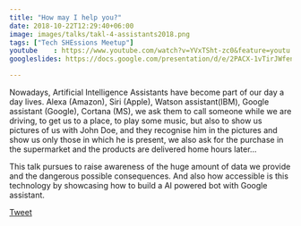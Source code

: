 ```yaml
---
title: "How may I help you?"
date: 2018-10-22T12:29:40+06:00
image: images/talks/takl-4-assistants2018.png
tags: ["Tech SHEssions Meetup"]
youtube    : https://www.youtube.com/watch?v=YVxTSht-zc0&feature=youtu.be&t=10332
googleslides: https://docs.google.com/presentation/d/e/2PACX-1vTirJWfenBWZOVOxvOvb5yuwrs1ekGsCiYJeS3sCskqsq9pZZhEEljO6kXoPRoNWT0E8tADpk1Uk6gb/embed?start=false&loop=false&delayms=3000

---
```

Nowadays, Artificial Intelligence Assistants have become part of our day a day lives. Alexa (Amazon), Siri (Apple), Watson assistant(IBM), Google assistant (Google), Cortana (MS), we ask them to call someone while we are driving, to get us to a place, to play some music, but also to show us pictures of us with John Doe, and they recognise him in the pictures and show us only those in which he is present, we also ask for the purchase in the supermarket and the products are delivered home hours later… 

This talk pursues to raise awareness of the huge amount of data we provide and the dangerous possible consequences. And also how accessible is this technology by showcasing how to build a AI powered bot with Google assistant.
<div class="blog-content singleiconp">
    <a href="http://twitter.com/intent/tweet?text=Check%20out%20this%20talk:%20“Cloud-native%20monitoring%20with%20Prometheus”%20by%20%40beatrizmrg%20%23PrometheusIO%20%23codemoMadrid&url=https://b3a.dev/talks/techshessionsmeetup-oct-2018/" target="_blank" class="talklisticons btn btn-dafault btn-details hvr-bounce-to-right"><i class="ion-social-twitter"></i> Tweet</a>
</div>

<br/>
<br/>
